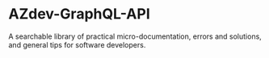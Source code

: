 # AZdev-GraphQL-API
A searchable library of practical micro-documentation, errors and solutions, and general tips for software developers.
